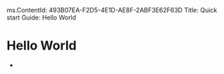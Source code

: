 ms.ContentId: 493B07EA-F2D5-4E1D-AE8F-2ABF3E62F63D
Title: Quick start Guide: Hello World

# Hello World #

- 

